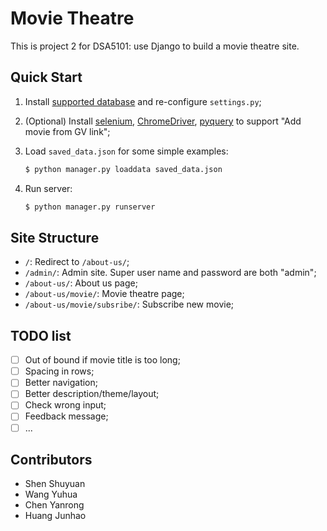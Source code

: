 # Movie Theatre

This is project 2 for DSA5101: use Django to build a movie theatre site.

## Quick Start

1.   Install [supported database](https://docs.djangoproject.com/en/4.1/topics/install/#database-installation) and re-configure `settings.py`;

2.   (Optional) Install [selenium](https://pypi.org/project/selenium/), [ChromeDriver](https://chromedriver.chromium.org/), [pyquery](https://pypi.org/project/pyquery/) to support "Add movie from GV link";

3.   Load `saved_data.json` for some simple examples:

     ```bash
     $ python manager.py loaddata saved_data.json
     ```

4.   Run server:

     ```bash
     $ python manager.py runserver
     ```

## Site Structure

-   `/`: Redirect to `/about-us/`;
-   `/admin/`: Admin site. Super user name and password are both "admin";
-   `/about-us/`: About us page;
-   `/about-us/movie/`: Movie theatre page;
-   `/about-us/movie/subsribe/`: Subscribe new movie;

## TODO list

-   [ ] Out of bound if movie title is too long;
-   [ ] Spacing in rows;
-   [ ] Better navigation;
-   [ ] Better description/theme/layout;
-   [ ] Check wrong input;
-   [ ] Feedback message;
-   [ ] ...

## Contributors

-   Shen Shuyuan
-   Wang Yuhua
-   Chen Yanrong
-   Huang Junhao
